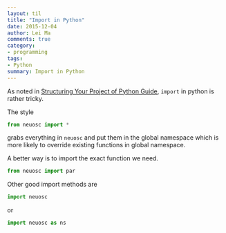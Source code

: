 ```yaml
---
layout: til
title: "Import in Python"
date: 2015-12-04
author: Lei Ma
comments: true
category:
- programming
tags:
- Python
summary: Import in Python
---
```



As noted in [Structuring Your Project of Python Guide](http://docs.python-guide.org/en/latest/writing/structure/), `import` in python is rather tricky.

The style

```python
from neuosc import *
```

grabs everything in `neuosc` and put them in the global namespace which is more likely to override existing functions in global namespace.

A better way is to import the exact function we need.

```python
from neuosc import par
```

Other good import methods are

```python
import neuosc
```

or

```python
import neuosc as ns
```
